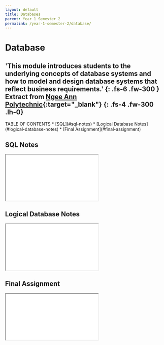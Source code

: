 ```yaml
---
layout: default
title: Databases
parent: Year 1 Semester 2
permalink: /year-1-semester-2/database/
---
```

# Database

'This module introduces students to the underlying concepts of database systems and how to model and design database systems that reflect business requirements.'
{: .fs-6 .fw-300 }
Extract from [Ngee Ann Polytechnic](https://www.np.edu.sg/ict/Pages/it-syllabus.aspx){:target="_blank"}
{: .fs-4 .fw-300 .lh-0}
---

<link rel="stylesheet" type="text/css" media="all" href="../../css.css">
TABLE OF CONTENTS
* [SQL](#sql-notes)
* [Logical Database Notes](#logical-database-notes)
* [Final Assignment](#final-assignment)</br>

## SQL Notes
<iframe src="../../src/SQL-Notes.pdf" class="pdf"></iframe>

## Logical Database Notes
<iframe src="../../src/DB_ERModel.pdf" class="pdf"></iframe>

## Final Assignment
<iframe src="../../src/DB-P03-Assignment02.pdf" class="pdf"></iframe>